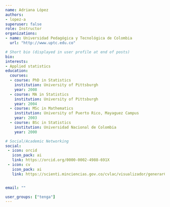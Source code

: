 ```yaml
---
name: Adriana López
authors:
- lopez-a
superuser: false
role: Instructor
organizations:
- name: Universidad Pedagógica y Tecnológica de Colombia
  url: "http://www.uptc.edu.co"

# Short bio (displayed in user profile at end of posts)
bio: 
interests:
- Applied statistics
education:
  courses:
  - course: PhD in Statistics
    institution: University of Pittsburgh
    year: 2008
  - course: MA in Statistics
    institution: University of Pittsburgh
    year: 2004
  - course: MSc in Mathematics
    institution: University of Puerto Rico, Mayaguez Campus
    year: 2003
  - course: BSc in Statistics
    institution: Universidad Nacional de Colombia
    year: 2000

# Social/Academic Networking
social:
 - icon: orcid
   icon_pack: ai
   link: https://orcid.org/0000-0002-4988-691X
 - icon: cv
   icon_pack: ai
   link: https://scienti.minciencias.gov.co/cvlac/visualizador/generarCurriculoCv.do?cod_rh=0000122289


email: ""

user_groups: ["tenga"]
---
```

